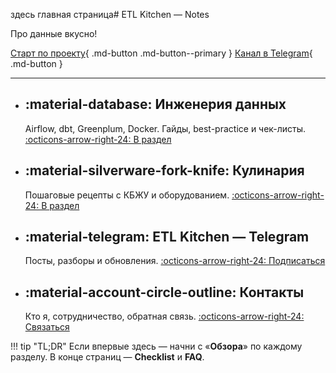 здесь главная страница# ETL Kitchen — Notes

Про данные вкусно! 

[Старт по проекту](data/index.md){ .md-button .md-button--primary }
[Канал в Telegram](https://t.me/etl_kitchen){ .md-button }

---

<div class="grid cards" markdown>

- :material-database: **Инженерия данных**
  ---
  Airflow, dbt, Greenplum, Docker. Гайды, best-practice и чек-листы.
  [:octicons-arrow-right-24: В раздел](data/index.md)

- :material-silverware-fork-knife: **Кулинария**
  ---
  Пошаговые рецепты с КБЖУ и оборудованием.
  [:octicons-arrow-right-24: В раздел](cooking/index.md)

- :material-telegram: **ETL Kitchen — Telegram**
  ---
  Посты, разборы и обновления.
  [:octicons-arrow-right-24: Подписаться](https://t.me/etl_kitchen)

- :material-account-circle-outline: **Контакты**
  ---
  Кто я, сотрудничество, обратная связь.
  [:octicons-arrow-right-24: Связаться](about/contact.md)

</div>

!!! tip "TL;DR"
    Если впервые здесь — начни с «**Обзора**» по каждому разделу. В конце страниц — **Checklist** и **FAQ**.
